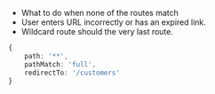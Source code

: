 - What to do when none of the routes match
- User enters URL incorrectly or has an expired link.
- Wildcard route should the very last route.

```typescript
{ 
	path: '**', 
	pathMatch: 'full', 
	redirectTo: '/customers' 
}
```